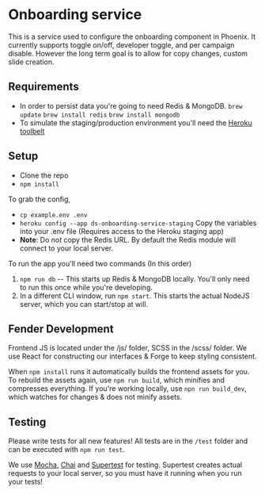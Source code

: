 # Onboarding service
This is a service used to configure the onboarding component in Phoenix. It currently supports toggle on/off, developer toggle, and per campaign disable. However the long term goal is to allow for copy changes, custom slide creation.

## Requirements
- In order to persist data you're going to need Redis & MongoDB. `brew update` `brew install redis` `brew install mongodb`
- To simulate the staging/production environment you'll need the [Heroku toolbelt](https://devcenter.heroku.com/articles/heroku-command-line)

## Setup
- Clone the repo
- `npm install`

To grab the config,
- `cp example.env .env`
- `heroku config --app ds-onboarding-service-staging` Copy the variables into your .env file (Requires access to the Heroku staging app)
 - **Note**: Do *not* copy the Redis URL. By default the Redis module will connect to your local server.

To run the app you'll need two commands (In this order)
1. `npm run db` -- This starts up Redis & MongoDB locally. You'll only need to run this once while you're developing.
2. In a different CLI window, run `npm start`. This starts the actual NodeJS server, which you can start/stop at will.

## Fender Development
Frontend JS is located under the /js/ folder, SCSS in the /scss/ folder. We use React for constructing our interfaces & Forge to keep styling consistent.

When `npm install` runs it automatically builds the frontend assets for you. To rebuild the assets again, use `npm run build`, which minifies and compresses everything. If you're working locally, use `npn run build_dev`, which watches for changes & does not minify assets.

## Testing
Please write tests for all new features! All tests are in the `/test` folder and can be executed with `npm run test`.

We use [Mocha](https://mochajs.org/), [Chai](http://chaijs.com/) and [Supertest](https://github.com/visionmedia/supertest) for testing. Supertest creates actual requests to your local server, so you must have it running when you run your tests!

